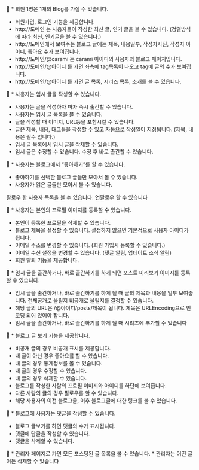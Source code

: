 <aside>
🎁 * 회원 1명은 1개의 Blog를 가질 수 있습니다.

- 회원가입, 로그인 기능을 제공합니다.
- http://도메인 는 사용자들이 작성한 최신 글, 인기 글을 볼 수 있습니다. (정렬방식에 따라 최신, 인기글을 볼 수 있습니다.)
- http://도메인에서 보여주는 블로그 글에는 제목, 내용일부, 작성자사진, 작성자 아이디, 좋아요 수가 보여집니다.
- http://도메인/@carami 는 carami 아이디의 사용자의 블로그 페이지입니다.
- http://도메인/@아이디 를 가면 좌측에 tag목록이 나오고 tag에 글의 수가 보여집니다.
- http://도메인/@아이디 를 가면 글 목록, 시리즈 목록, 소개를 볼 수 있습니다.
</aside>

  
<aside>
🎁 * 사용자는 임시 글을 작성할 수 있습니다.

- 사용자는 글을 작성하자 마자 즉시 출간할 수 있습니다.
- 사용자는 임시 글 목록을 볼 수 있습니다.
- 글을 작성할 때 이미지, URL등을 포함시킬 수 있습니다.
- 글은 제목, 내용, 태그들을 작성할 수 있고 자동으로 작성일이 지정됩니다. (제목, 내용은 필수 입니다.)
- 임시 글 목록에서 임시 글을 삭제할 수 있습니다.
- 임시 글은 수정할 수 있습니다. 수정 후 바로 출간할 수 있습니다.
</aside>

<aside>
🎁 * 사용자는 블로그에서 “좋아하기”를 할 수 있습니다.

- 좋아하기를 선택한 블로그 글들만 모아서 볼 수 있습니다.
- 사용자가 읽은 글들만 모아서 볼 수 있습니다.

팔로우 한 사용자 목록을 볼 수 있습니다. 언팔로우 할 수 있습니다

</aside>

<aside>
🎁 * 사용자는 본인의 프로필 이미지를 등록할 수 있습니다.

- 본인이 등록한 프로필을 삭제할 수 있습니다.
- 블로그 제목을 설정할 수 있습니다. 설정하지 않으면 기본적으로 사용자 아이디가 됩니다.
- 이메일 주소를 변경할 수 있습니다. (회원 가입시 등록할 수 있습니다.)
- 이메일 수신 설정을 변경할 수 있습니다. (댓글 알림, 업데이트 소식 알림)
- 회원 탈퇴 기능을 제공합니다.
</aside>

<aside>
🎁 * 임시 글을 출간하거나, 바로 출간하기를 하게 되면 포스트 미리보기 이미지를 등록할 수 있습니다.

- 임시 글을 출간하거나, 바로 출간하기를 하게 될 때 글의 제목과 내용을 일부 보여줍니다. 전체공개로 올릴지 비공개로 올릴지를 결정할 수 있습니다.
- 해당 글의 URL은 /@아이디/posts/제목이 됩니다. 제목은 URLEncoding으로 인코딩 되어 있어야 합니다.
- 임시 글을 출간하거나, 바로 출간하기를 하게 될 때 시리즈에 추가할 수 있습니다
</aside>

<aside>
🎁 * 블로그 글 보기 기능을 제공합니다.

- 비공개 글의 경우 비공개 표시를 제공합니다.
- 내 글이 아닌 경우 좋아요를 할 수 있습니다.
- 내 글의 경우 통계정보를 볼 수 있습니다.
- 내 글의 경우 수정할 수 있습니다.
- 내 글의 경우 삭제할 수 있습니다.
- 블로그를 작성한 사람의 프로필 이미지와 아이디를 하단에 보여줍니다.
- 다른 사람의 글의 경우 팔로우를 할 수 있습니다.
- 해당 사용자의 이전 블로그글, 이후 블로그글에 대한 링크를 볼 수 있습니다.
</aside>

<aside>
🎁 * 블로그에 사용자는 댓글을 작성할 수 있습니다.

- 블로그 글보기를 하면 댓글의 수가 표시됩니다.
- 댓글에 답글을 작성할 수 있습니다.
- 댓글을 삭제할 수 있습니다.
</aside>

<aside>
🎁  * 관리자 페이지로 가면 모든 포스팅된 글 목록을 볼 수 있습니다.
     * 관리자는 어떤 글이든 삭제할 수 있습니다
</aside>

